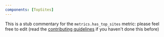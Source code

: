 ```yaml
---
components: [TopSites]
---
```


This is a stub commentary for the `metrics.has_top_sites` metric: please feel free to edit (read the
[contributing guidelines](https://github.com/mozilla/glean-annotations/blob/main/CONTRIBUTING.md)
if you haven't done this before)
